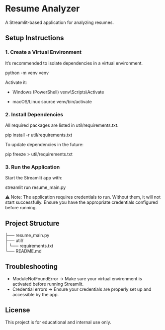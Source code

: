 # Resume Analyzer

A Streamlit-based application for analyzing resumes.

## Setup Instructions

### 1. Create a Virtual Environment
It’s recommended to isolate dependencies in a virtual environment.

python -m venv venv

Activate it:

- Windows (PowerShell)
  venv\Scripts\Activate

- macOS/Linux
  source venv/bin/activate

### 2. Install Dependencies
All required packages are listed in util/requirements.txt.

pip install -r util/requirements.txt

To update dependencies in the future:

pip freeze > util/requirements.txt

### 3. Run the Application
Start the Streamlit app with:

streamlit run resume_main.py

⚠️ Note: The application requires credentials to run. Without them, it will not start successfully. Ensure you have the appropriate credentials configured before running.

## Project Structure

├── resume_main.py<br>
├── util/<br>
│   └── requirements.txt<br>
└── README.md<br>

## Troubleshooting

- ModuleNotFoundError → Make sure your virtual environment is activated before running Streamlit.
- Credential errors → Ensure your credentials are properly set up and accessible by the app.

## License
This project is for educational and internal use only.
